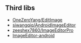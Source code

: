 

## Third libs

- [OneZeroYang/EditImage](https://github.com/OneZeroYang/EditImage)
- [siwangqiq/AndroidImageEditor](https://github.com/siwangqishiq/ImageEditor-Android)
- [zeeshex7860/ImageEditorPro](https://github.com/zeeshux7860/ImageEditorPro)
- [ImageEditor-android](https://github.com/zhaozeyx/ImageEditor-android)

